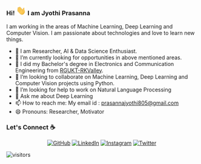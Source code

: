 ### Hi! <img src="https://raw.githubusercontent.com/ABSphreak/ABSphreak/master/gifs/Hi.gif" width="26px"> I am Jyothi Prasanna 

<!--
**JyothiPrasanna768/JyothiPrasanna768** is a ✨ _special_ ✨ repository because its `README.md` (this file) appears on your GitHub profile.

-->
<p>I am working in the areas of Machine Learning, Deep Learning and Computer Vision. I am passionate about technologies and love to learn new things.</p>

- 🤖 I am Researcher, AI & Data Science Enthusiast.
- 🔭 I’m currently looking for opportunities in above mentioned areas.
- 🌱 I did my Bachelor's degree  in Electronics and Communication Engineering from <a href="https://rguktrkv.ac.in/">RGUKT-RKValley</a>.
- 👯 I’m looking to collaborate on Machine Learning, Deep Learning and Computer Vision projects using Python.
- 🤔 I’m looking for help to work on Natural Language Processing
- 💬 Ask me about Deep Learning 
- 📫 How to reach me: My email id : prasannajyothi805@gmail.com
- 😄 Pronouns: Researcher, Motivator


### Let's Connect :coffee:
<p align="center">
	<a href="https://github.com/JyothiPrasanna768"><img src="https://img.icons8.com/bubbles/50/000000/github.png" alt="GitHub"/></a>
	<a href="https://www.linkedin.com/in/gc-jyothi-prasanna-740aab147/"><img src="https://img.icons8.com/bubbles/50/000000/linkedin.png" alt="LinkedIn"/></a>
	<a href="https://www.instagram.com/gcjyothiprasanna/"><img src="https://img.icons8.com/bubbles/50/000000/instagram.png" alt="Instagram"/></a>
	<a href="https://twitter.com/gcjyothi"><img src="https://img.icons8.com/bubbles/50/000000/twitter.png" alt="Twitter"/></a>
</p>

![visitors](https://visitor-badge.glitch.me/badge?page_id=JyothiPrasanna768/JyothiPrasanna768)

